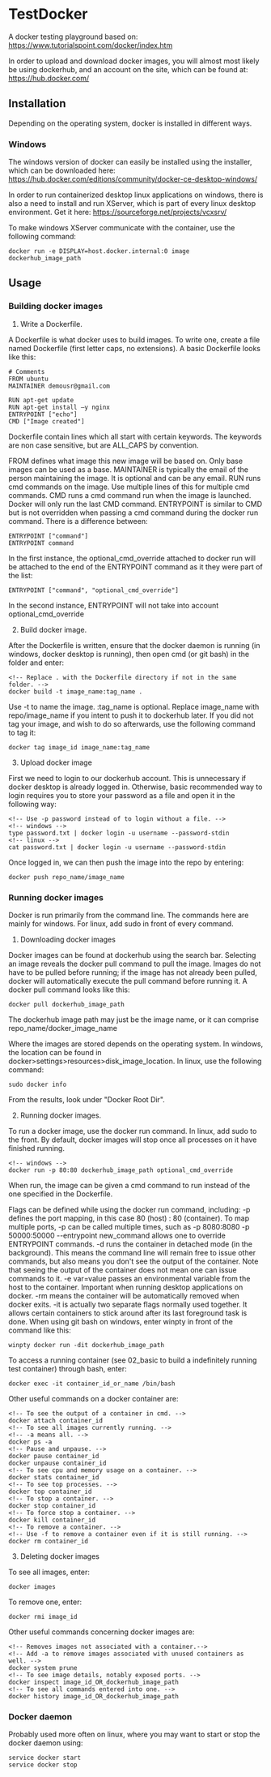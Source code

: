# TestDocker

A docker testing playground based on: https://www.tutorialspoint.com/docker/index.htm

In order to upload and download docker images, you will almost most likely be using dockerhub, and an account on the site, which can be found at: https://hub.docker.com/

## Installation

Depending on the operating system, docker is installed in different ways.

### Windows

The windows version of docker can easily be installed using the installer, which can be downloaded here: https://hub.docker.com/editions/community/docker-ce-desktop-windows/

In order to run containerized desktop linux applications on windows, there is also a need to install and run XServer, which is part of every linux desktop environment. Get it here: https://sourceforge.net/projects/vcxsrv/

To make windows XServer communicate with the container, use the following command:

```
docker run -e DISPLAY=host.docker.internal:0 image dockerhub_image_path
```

## Usage

### Building docker images

1. Write a Dockerfile.

A Dockerfile is what docker uses to build images. To write one, create a file named Dockerfile (first letter caps, no extensions). A basic Dockerfile looks like this:

```
# Comments
FROM ubuntu
MAINTAINER demousr@gmail.com

RUN apt-get update
RUN apt-get install –y nginx
ENTRYPOINT ["echo"]
CMD ["Image created"]
```

Dockerfile contain lines which all start with certain keywords. The keywords are non case sensitive, but are ALL_CAPS by convention.

FROM defines what image this new image will be based on. Only base images can be used as a base.
MAINTAINER is typically the email of the person maintaining the image. It is optional and can be any email.
RUN runs cmd commands on the image. Use multiple lines of this for multiple cmd commands.
CMD runs a cmd command run when the image is launched. Docker will only run the last CMD command.
ENTRYPOINT is similar to CMD but is not overridden when passing a cmd command during the docker run command. There is a difference between:

```
ENTRYPOINT ["command"]
ENTRYPOINT command
```

In the first instance, the optional_cmd_override attached to docker run will be attached to the end of the ENTRYPOINT command as it they were part of the list:

```
ENTRYPOINT ["command", "optional_cmd_override"]
```

In the second instance, ENTRYPOINT will not take into account optional_cmd_override

2. Build docker image.

After the Dockerfile is written, ensure that the docker daemon is running (in windows, docker desktop is running), then open cmd (or git bash) in the folder and enter:

```
<!-- Replace . with the Dockerfile directory if not in the same folder. -->
docker build -t image_name:tag_name .
```

Use -t to name the image. :tag_name is optional. Replace image_name with repo/image_name if you intent to push it to dockerhub later. If you did not tag your image, and wish to do so afterwards, use the following command to tag it:

```
docker tag image_id image_name:tag_name
```

3. Upload docker image

First we need to login to our dockerhub account. This is unnecessary if docker desktop is already logged in. Otherwise, basic recommended way to login requires you to store your password as a file and open it in the following way:

```
<!-- Use -p password instead of to login without a file. -->
<!-- windows -->
type password.txt | docker login -u username --password-stdin
<!-- linux -->
cat password.txt | docker login -u username --password-stdin
```

Once logged in, we can then push the image into the repo by entering:

```
docker push repo_name/image_name
```

### Running docker images

Docker is run primarily from the command line. The commands here are mainly for windows. For linux, add sudo in front of every command.

1. Downloading docker images

Docker images can be found at dockerhub using the search bar. Selecting an image reveals the docker pull command to pull the image. Images do not have to be pulled before running; if the image has not already been pulled, docker will automatically execute the pull command before running it. A docker pull command looks like this:

```
docker pull dockerhub_image_path
```

The dockerhub image path may just be the image name, or it can comprise repo_name/docker_image_name

Where the images are stored depends on the operating system. In windows, the location can be found in docker>settings>resources>disk_image_location. In linux, use the following command:

```
sudo docker info
```

From the results, look under "Docker Root Dir".

2. Running docker images.

To run a docker image, use the docker run command. In linux, add sudo to the front. By default, docker images will stop once all processes on it have finished running.

```
<!-- windows -->
docker run -p 80:80 dockerhub_image_path optional_cmd_override
```

When run, the image can be given a cmd command to run instead of the one specified in the Dockerfile.

Flags can be defined while using the docker run command, including:
-p defines the port mapping, in this case 80 (host) : 80 (container). To map multiple ports, -p can be called multiple times, such as -p 8080:8080 -p 50000:50000
--entrypoint new_command allows one to override ENTRYPOINT commands.
-d runs the container in detached mode (in the background). This means the command line will remain free to issue other commands, but also means you don't see the output of the container. Note that seeing the output of the container does not mean one can issue commands to it.
-e var=value passes an environmental variable from the host to the container. Important when running desktop applications on docker.
-rm means the container will be automatically removed when docker exits.
-it is actually two separate flags normally used together. It allows certain containers to stick around after its last foreground task is done. When using git bash on windows, enter winpty in front of the command like this:

```
winpty docker run -dit dockerhub_image_path
```

To access a running container (see 02_basic to build a indefinitely running test container) through bash, enter:

```
docker exec -it container_id_or_name /bin/bash
```

Other useful commands on a docker container are:

```
<!-- To see the output of a container in cmd. -->
docker attach container_id
<!-- To see all images currently running. -->
<!-- -a means all. -->
docker ps -a
<!-- Pause and unpause. -->
docker pause container_id
docker unpause container_id
<!-- To see cpu and memory usage on a container. -->
docker stats container_id
<!-- To see top processes. -->
docker top container_id
<!-- To stop a container. -->
docker stop container_id
<!-- To force stop a container. -->
docker kill container_id
<!-- To remove a container. -->
<!-- Use -f to remove a container even if it is still running. -->
docker rm container_id
```

3. Deleting docker images

To see all images, enter:

```
docker images
```

To remove one, enter:

```
docker rmi image_id
```

Other useful commands concerning docker images are:
```
<!-- Removes images not associated with a container.-->
<!-- Add -a to remove images associated with unused containers as well. -->
docker system prune
<!-- To see image details, notably exposed ports. -->
docker inspect image_id_OR_dockerhub_image_path
<!-- To see all commands entered into one. -->
docker history image_id_OR_dockerhub_image_path

```

### Docker daemon

Probably used more often on linux, where you may want to start or stop the docker daemon using:

```
service docker start
service docker stop
```
